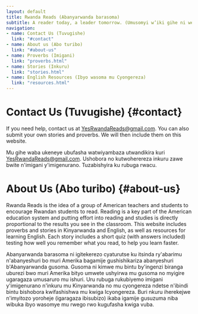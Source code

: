 ```yaml
---
layout: default
title: Rwanda Reads (Abanyarwanda barasoma)
subtitle: A reader today, a leader tomorrow. (Umusomyi w’iki gihe ni we muyobozi w’ejo hazaza.)
navigation:
- name: Contact Us (Tuvugishe)
  link: "#contact"
- name: About us (Abo turibo)
  link: "#about-us"
- name: Proverbs (Imigani)
  link: "proverbs.html"
- name: Stories (Inkuru)
  link: "stories.html"
- name: English Resources (Ibyo wasoma mu Cyongereza)
  link: "resources.html"
---
```


# Contact Us (Tuvugishe) {#contact}

If you need help, contact us at <YesRwandaReads@gmail.com>.
You can also submit your own stories and proverbs.
We will then include them on this website.

Mu gihe waba ukeneye ubufasha watwiyambaza utwandikira kuri <YesRwandaReads@gmail.com>.
Ushobora no kutwoherereza inkuru zawe bwite n'imigani y'imigenurano.
Tuzabishyira ku rubuga rwacu.

# About Us (Abo turibo) {#about-us}

Rwanda Reads is the idea of a group of American teachers and students to encourage Rwandan students to read.
Reading is a key part of the American education system and putting effort into reading and studies is directly proportional to the results you see in the classroom.
This website includes proverbs and stories in Kinyarwanda and English, as well as resources for learning English.
Each story includes a short quiz (with answers included) testing how well you remember what you read, to help you learn faster. 

Abanyarwanda barasoma ni igitekerezo cyaturutse ku itsinda ry'abarimu n'abanyeshuri bo muri Amerika bagamije gushishikariza abanyeshuri b'Abanyarwanda gusoma.
Gusoma ni kimwe mu bintu by'ingenzi biranga uburezi bwo muri Amerika bityo umwete ushyirwa mu gusoma no myigire ugaragaza umusaruro mu ishuri.
Uru rubuga rukubiyemo imigani y'imigenurano n'inkuru mu Kinyarwanda no mu cyongereza ndetse n'ibindi bintu bishobora kwifashishwa mu kwiga Icyongereza.
Buri nkuru iherekejwe n'imyitozo yoroheje (igaragaza ibisubizo) ikaba igamije gusuzuma niba wibuka ibyo wasomye mu rwego rwo kugufasha kwiga vuba.
